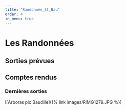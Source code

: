 ```yaml
---
title: "Randonnée_St_Bau"
order: 4
in_menu: true
---
```

# Les Randonnées 

## Sorties prévues

## Comptes rendus
### Dernières sorties
![Arboras pic Baudille]({% link images/RIMG1279.JPG %}) 